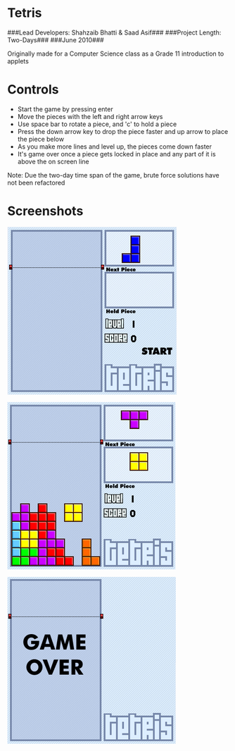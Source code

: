Tetris
======

###Lead Developers: Shahzaib Bhatti & Saad Asif###
###Project Length: Two-Days###
###June 2010###

Originally made for a Computer Science class as a Grade 11 introduction to applets

Controls
======
- Start the game by pressing enter
- Move the pieces with the left and right arrow keys
- Use space bar to rotate a piece, and 'c' to hold a piece
- Press the down arrow key to drop the piece faster and up arrow to place the piece below
- As you make more lines and level up, the pieces come down faster
- It's game over once a piece gets locked in place and any part of it is above the on screen line


Note: Due the two-day time span of the game, brute force solutions have not been refactored

Screenshots
======
![Main Menu](/Screenshots/screen1.png)

![Gameplay](/Screenshots/screen2.png)

![Game Over](/Screenshots/screen3.png)
